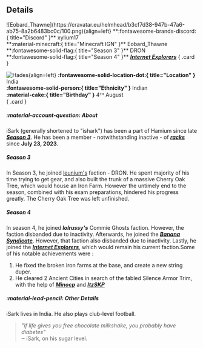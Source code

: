 ## Details
<div class="grid" markdown>
![Eobard_Thawne](https://cravatar.eu/helmhead/b3cf7d38-947b-47a6-ab75-8a2b6483bc0c/100.png){align=left}
**:fontawesome-brands-discord:{ title="Discord" }** xylium17<br>
**:material-minecraft:{ title="Minecraft IGN" }** Eobard_Thawne<br>
**:fontawesome-solid-flag:{ title="Season 3" }** DRON<br>
**:fontawesome-solid-flag:{ title="Season 4" }** <b><i><a href="../../factions/ie/">Internet Explorers</a></i></b>
{ .card }

![Hades](https://cdn.discordapp.com/avatars/702471256473075722/fa483f7381b89192373cf679f580ee91.png?width=120&height=120){align=left}
**:fontawesome-solid-location-dot:{ title="Location" }** India<br>
**:fontawesome-solid-person:{ title="Ethnicity" }** Indian<br>
**:material-cake:{ title="Birthday" }** 4ᵀᴴ August<br>
{ .card }
</div>

##### :material-account-question: About

iSark (generally shortened to "ishark") has been a part of Hamium since late [***Season 3***](../seasons/s3.md). He has been a member - notwithstanding inactive - of [***racks***](../extra/racks.md) since **July 23, 2023**.

##### Season 3

In Season 3, he joined [leunium's](../staff/unium.md) faction - DRON. He spent majority of his time trying to get gear, and also built the trunk of a massive Cherry Oak Tree, which would house an Iron Farm. However the untimely end to the season, combined with his exam preparations, hindered his progress greatly. The Cherry Oak Tree was left unfinished.

##### Season 4

In season 4, he joined ***lolrussy's*** Commie Ghosts faction. However, the faction disbanded due to inactivity. Afterwards, he joined the [***Banana Syndicate***](../factions/bs.md). However, that faction also disbanded due to inactivity. Lastly, he joined the [***Internet Explorers***](../factions/ie.md), which would remain his current faction.Some of his notable achievements were : <br>
1. He fixed the broken iron farms at the base, and create  a new string duper.  <br>
2. He cleared 2 Ancient Cities in search of the fabled Silence Armor Trim, with the help of [***Minocp***](../players/minocp.md) and [***ItzSKP***](../players/itzskp.md) <br>

##### :material-lead-pencil: Other Details
iSark lives in India. He also plays club-level football.

> *"if life gives you free chocolate milkshake, you probably have diabetes"* <br>
‒ iSark, on his sugar level.
